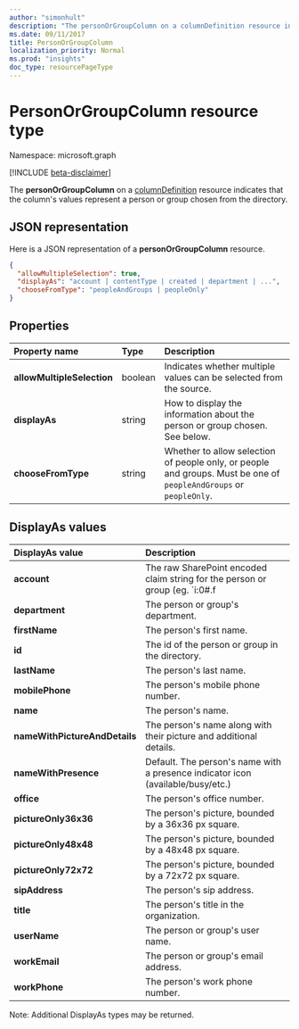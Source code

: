 ```yaml
---
author: "simonhult"
description: "The personOrGroupColumn on a columnDefinition resource indicates that the column's values represent a person or group chosen from the directory."
ms.date: 09/11/2017
title: PersonOrGroupColumn
localization_priority: Normal
ms.prod: "insights"
doc_type: resourcePageType
---
```

# PersonOrGroupColumn resource type

Namespace: microsoft.graph

[!INCLUDE [beta-disclaimer](../../includes/beta-disclaimer.md)]

The **personOrGroupColumn** on a [columnDefinition](columndefinition.md) resource indicates that the column's values represent a person or group chosen from the directory.

## JSON representation

Here is a JSON representation of a **personOrGroupColumn** resource.
<!-- { "blockType": "resource", "@type": "microsoft.graph.personOrGroupColumn", "@property.aka": "chooseFromType=format" } -->

```json
{
  "allowMultipleSelection": true,
  "displayAs": "account | contentType | created | department | ...",
  "chooseFromType": "peopleAndGroups | peopleOnly"
}
```

## Properties

| Property name              | Type    | Description
|:---------------------------|:--------|:--------------------------------------
| **allowMultipleSelection** | boolean | Indicates whether multiple values can be selected from the source.
| **displayAs**              | string  | How to display the information about the person or group chosen. See below.
| **chooseFromType**         | string  | Whether to allow selection of people only, or people and groups. Must be one of `peopleAndGroups` or `peopleOnly`.

## DisplayAs values

| DisplayAs value               | Description                                                                                                 |
|:------------------------------|:------------------------------------------------------------------------------------------------------------|
| **account**                   | The raw SharePoint encoded claim string for the person or group (eg. `i:0#.f|membership|jane@contoso.com`). |
| **department**                | The person or group's department.                                                                           |
| **firstName**                 | The person's first name.                                                                                    |
| **id**                        | The id of the person or group in the directory.                                                             |
| **lastName**                  | The person's last name.                                                                                     |
| **mobilePhone**               | The person's mobile phone number.                                                                           |
| **name**                      | The person's name.                                                                                          |
| **nameWithPictureAndDetails** | The person's name along with their picture and additional details.                                          |
| **nameWithPresence**          | Default. The person's name with a presence indicator icon (available/busy/etc.)                             |
| **office**                    | The person's office number.                                                                                 |
| **pictureOnly36x36**          | The person's picture, bounded by a 36x36 px square.                                                         |
| **pictureOnly48x48**          | The person's picture, bounded by a 48x48 px square.                                                         |
| **pictureOnly72x72**          | The person's picture, bounded by a 72x72 px square.                                                         |
| **sipAddress**                | The person's sip address.                                                                                   |
| **title**                     | The person's title in the organization.                                                                     |
| **userName**                  | The person or group's user name.                                                                            |
| **workEmail**                 | The person or group's email address.                                                                        |
| **workPhone**                 | The person's work phone number.                                                                             |

Note: Additional DisplayAs types may be returned.

<!--
{
  "type": "#page.annotation",
  "description": "",
  "keywords": "",
  "section": "documentation",
  "tocPath": "Resources/PersonOrGroupColumn",
  "suppressions": []
}
-->
